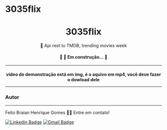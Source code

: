 # 3035flix
<h1 align="center">3035flix</h1>
<p align="center">🚀 Api rest to TMDB, trending movies week</p>
<h4 align="center"> 
	🚧 🚀 Em construção...  🚧
</h4>

---

<!-- gifs -->
<h4 align="center">
 <p>vídeo de demonstração está em img, é o aquivo em mp4, você deve fazer o dowload dele</p>
	
  
 ---
 
### Autor
---

Feito Braian Henrique Gomes 👋🏽 Entre em contato!

[![Linkedin Badge](https://img.shields.io/badge/-Braian-blue?style=flat-square&logo=Linkedin&logoColor=white&link=https://www.linkedin.com/in/braian-gomes-957b9b208/)](https://www.linkedin.com/in/braian-gomes-957b9b208/) 
[![Gmail Badge](https://img.shields.io/badge/-braianhgomes12@gmail.com-c14438?style=flat-square&logo=Gmail&logoColor=white&link=mailto:braianhgomes12@gmail.com)](mailto:braianhgomes12@gmail.com)
